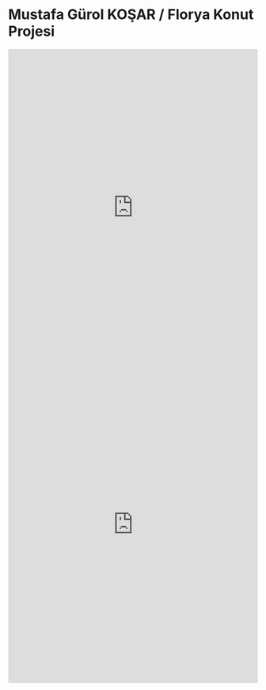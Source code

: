 # Mustafa Gürol KOŞAR  /  Florya Konut Projesi
<iframe width="100%" height="640" style="width: 100%; height: 640px; border: none; max-width: 100%;" frameborder="0" allowfullscreen allow="xr-spatial-tracking; gyroscope; accelerometer" scrolling="no" src="https://kuula.co/share/collection/7vpQY?logo=1&info=1&fs=1&vr=0&zoom=1&gyro=0&thumbs=1&alpha=0.60"></iframe>
<iframe width="100%" height="640" style="width: 100%; height: 640px; border: none; max-width: 100%;" frameborder="0" allowfullscreen allow="xr-spatial-tracking; gyroscope; accelerometer" scrolling="no" src="https://kuula.co/share/collection/7vpQc?logo=1&info=1&fs=1&vr=0&zoom=1&gyro=0&thumbs=1&alpha=0.60"></iframe>
